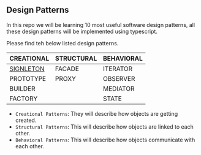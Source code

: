 ## Design Patterns

In this repo we will be learning 10 most useful software design patterns, all these design patterns will be implemented using typescript.

Please find teh below listed design patterns.

| CREATIONAL                               | STRUCTURAL | BEHAVIORAL |
| ---------------------------------------- | ---------- | ---------- |
| [SIGNLETON](MDFiles/SingleTonPattern.md) | FACADE     | ITERATOR   |
| PROTOTYPE                                | PROXY      | OBSERVER   |
| BUILDER                                  |            | MEDIATOR   |
| FACTORY                                  |            | STATE      |

- `Creational Patterns`: They will describe how objects are getting created.
- `Structural Patterns`: This will describe how objects are linked to each other.
- `Behavioral Patterns`: This will describe how objects communicate with each other.
